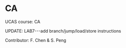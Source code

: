 # CA
UCAS course: CA

UPDATE: LAB7---add branch/jump/load/store instructions

Contributor: F. Chen & S. Peng
